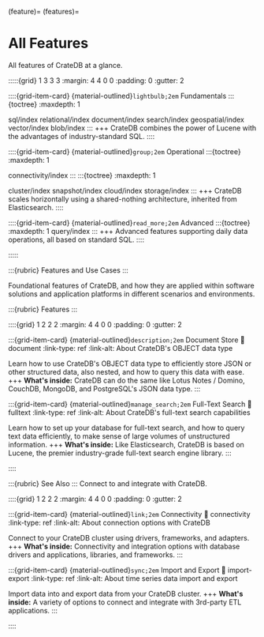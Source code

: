 (feature)=
(features)=

# All Features

All features of CrateDB at a glance.

:::::{grid} 1 3 3 3
:margin: 4 4 0 0
:padding: 0
:gutter: 2

::::{grid-item-card} {material-outlined}`lightbulb;2em` Fundamentals
:::{toctree}
:maxdepth: 1

sql/index
relational/index
document/index
search/index
geospatial/index
vector/index
blob/index
:::
+++
CrateDB combines the power of Lucene with the advantages of
industry-standard SQL.
::::

::::{grid-item-card} {material-outlined}`group;2em` Operational
:::{toctree}
:maxdepth: 1

connectivity/index
:::
:::{toctree}
:maxdepth: 1

cluster/index
snapshot/index
cloud/index
storage/index
:::
+++
CrateDB scales horizontally using a shared-nothing
architecture, inherited from Elasticsearch.
::::

::::{grid-item-card} {material-outlined}`read_more;2em` Advanced
:::{toctree}
:maxdepth: 1
query/index
:::
+++
Advanced features supporting daily data
operations, all based on standard SQL.
::::

:::::


:::{rubric} Features and Use Cases
:::

Foundational features of CrateDB, and how they are applied within software
solutions and application platforms in different scenarios and environments.


:::{rubric} Features
:::

::::{grid} 1 2 2 2
:margin: 4 4 0 0
:padding: 0
:gutter: 2


:::{grid-item-card} {material-outlined}`description;2em` Document Store
:link: document
:link-type: ref
:link-alt: About CrateDB's OBJECT data type

Learn how to use CrateDB's OBJECT data type to efficiently store JSON or
other structured data, also nested, and how to query this data with ease.
+++
**What's inside:**
CrateDB can do the same like Lotus Notes / Domino, CouchDB, MongoDB,
and PostgreSQL's JSON data type.
:::


:::{grid-item-card} {material-outlined}`manage_search;2em` Full-Text Search
:link: fulltext
:link-type: ref
:link-alt: About CrateDB's full-text search capabilities

Learn how to set up your database for full-text search, and how to query
text data efficiently, to make sense of large volumes of unstructured
information.
+++
**What's inside:**
Like Elasticsearch, CrateDB is based on Lucene, the premier industry-grade
full-text search engine library.
:::

::::


:::{rubric} See Also
:::
Connect to and integrate with CrateDB.

::::{grid} 1 2 2 2
:margin: 4 4 0 0
:padding: 0
:gutter: 2

:::{grid-item-card} {material-outlined}`link;2em` Connectivity
:link: connectivity
:link-type: ref
:link-alt: About connection options with CrateDB

Connect to your CrateDB cluster using drivers, frameworks, and adapters.
+++
**What's inside:**
Connectivity and integration options with database drivers
and applications, libraries, and frameworks.
:::


:::{grid-item-card} {material-outlined}`sync;2em` Import and Export
:link: import-export
:link-type: ref
:link-alt: About time series data import and export

Import data into and export data from your CrateDB cluster.
+++
**What's inside:**
A variety of options to connect and integrate with 3rd-party
ETL applications.
:::


::::


```{include} /_include/styles.html
```
